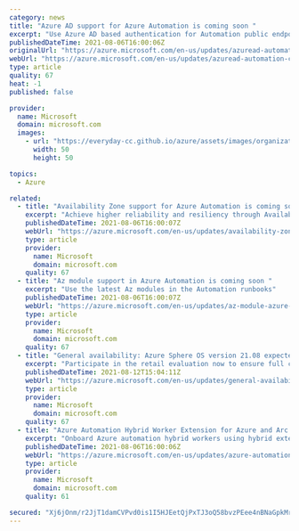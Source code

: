 ```yaml
---
category: news
title: "Azure AD support for Azure Automation is coming soon "
excerpt: "Use Azure AD based authentication for Automation public endpoints"
publishedDateTime: 2021-08-06T16:00:06Z
originalUrl: "https://azure.microsoft.com/en-us/updates/azuread-automation-coming-soon/"
webUrl: "https://azure.microsoft.com/en-us/updates/azuread-automation-coming-soon/"
type: article
quality: 67
heat: -1
published: false

provider:
  name: Microsoft
  domain: microsoft.com
  images:
    - url: "https://everyday-cc.github.io/azure/assets/images/organizations/microsoft.com-50x50.jpg"
      width: 50
      height: 50

topics:
  - Azure

related:
  - title: "Availability Zone support for Azure Automation is coming soon"
    excerpt: "Achieve higher reliability and resiliency through Availability Zones in Azure Automation."
    publishedDateTime: 2021-08-06T16:00:07Z
    webUrl: "https://azure.microsoft.com/en-us/updates/availability-zones-azure-automation-coming-soon/"
    type: article
    provider:
      name: Microsoft
      domain: microsoft.com
    quality: 67
  - title: "Az module support in Azure Automation is coming soon "
    excerpt: "Use the latest Az modules in the Automation runbooks"
    publishedDateTime: 2021-08-06T16:00:07Z
    webUrl: "https://azure.microsoft.com/en-us/updates/az-module-azure-automation-coming-soon/"
    type: article
    provider:
      name: Microsoft
      domain: microsoft.com
    quality: 67
  - title: "General availability: Azure Sphere OS version 21.08 expected on Aug 25"
    excerpt: "Participate in the retail evaluation now to ensure full compatibility. The OS evaluation period provides 14 days for backward compatibility testing."
    publishedDateTime: 2021-08-12T15:04:11Z
    webUrl: "https://azure.microsoft.com/en-us/updates/general-availability-azure-sphere-os-version-2108-expected-on-aug-25/"
    type: article
    provider:
      name: Microsoft
      domain: microsoft.com
    quality: 67
  - title: "Azure Automation Hybrid Worker Extension for Azure and Arc machines is coming soon"
    excerpt: "Onboard Azure automation hybrid workers using hybrid extension for Azure and Arc machines"
    publishedDateTime: 2021-08-06T16:00:06Z
    webUrl: "https://azure.microsoft.com/en-us/updates/azure-automation-arc-hybrid-extension/"
    type: article
    provider:
      name: Microsoft
      domain: microsoft.com
    quality: 61

secured: "Xj6jOnm/r2JjT1damCVPvd0is1I5HJEetQjPxTJ3oQ58bvzPEee4nBNaGpkMrt7Dinc1mBroQTteq0+wB2WTag/AFbOTwRJo03Tjg3iJz/Gd+sRnxF8wAb26zWsMzqUi3et80QOUETNwuWvNPqUt755khTxkO2pya386WRptws5Y+lpVU/HHUkBA5QuW1XYEcB5QP9zMFrsZpP+NDeKWUqfvXxoARAp2pMNO8gDGlKnM2/IxR2BMq5b2h4ObPfrfGDtnp3ijX/76q/9VSYqnIFiuLaStVY6GyEiQlKTEzjJpT+DfGVO+Ghhhv6c5vls3iZ7swkgdpVIxL3f7wDmEU27ANDutXH/8pjNqKXNNgjk=;X47kmChYpszwy7wG268vmw=="
---
```


